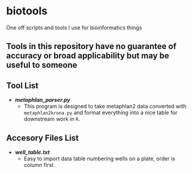 # biotools
One off scripts and tools I use for bioinformatics things

## Tools in this repository have no guarantee of accuracy or broad applicability but may be useful to someone

## Tool List

* ***metaphlan_parser.py***
  * This program is designed to take metaphlan2 data converted with `metaphlan2krona.py` and format everything into a nice table for downstream work in `R`.


## Accesory Files List

* ***well_table.txt***
  * Easy to import data table numbering wells on a plate, order is column first.
